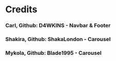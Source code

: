 <h1>Credits</h1>
<h3>Carl, Github: D4WKINS - Navbar & Footer </h3>
<h3> Shakira, Github: ShakaLondon - Carousel<h3>
<h3> Mykola, Github: Blade1995 - Carousel </h3>



